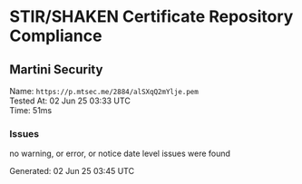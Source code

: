 # STIR/SHAKEN Certificate Repository Compliance

## Martini Security

Name: `https://p.mtsec.me/2884/alSXqQ2mYlje.pem`\
Tested At: 02 Jun 25 03:33 UTC\
Time: 51ms

### Issues

no warning, or error, or notice date level issues were found

Generated: 02 Jun 25 03:45 UTC